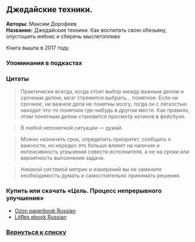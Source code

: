 ## Джедайские техники. 

**Авторы:** Максим Дорофеев <br />
**Название:** Джедайские техники. Как воспитать свою обезьяну, опустошить инбокс и сберечь мыслетопливо <br />

Книга вышла в 2017 году. 

### Упоминания в подкастах

### Цитаты

> Практически всегда, когда стоит выбор между важным делом и срочным делом, мозг стремится выбрать… понятное. Если ни срочное, ни важное дела не понятны мозгу, тогда он с легкостью находит что-то понятное где-нибудь в другом месте. Как правило, этим понятным делом становится просмотр котиков в фейсбуке.

> В любой непонятной ситуации — думай.

> Можно назначить срок, определить приоритет, сообщить о важности, но нередко это больше влияет на наличие и интенсивность угрызений совести исполнителя, а не на сроки или вероятность выполнения задачи.

> Никакой системой метрик и измерений вы не замените необходимость думать и самостоятельно принимать решения.

### Купить или скачать «Цель. Процесс непрерывного улучшения»  
* [Ozon paperbook Russian](https://www.ozon.ru/context/detail/id/141279570/)
* [LitRes ebook Russian](https://www.litres.ru/maksim-dorofeev/dzhedayskie-tehniki-kak-vospitat-svou-obezyanu-opustoshit-inboks-i-sberech-mysletoplivo/)

### [Вернуться к списку](../)